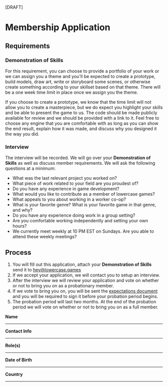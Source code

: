 [DRAFT]

# Membership Application

## Requirements

### Demonstration of Skills

For this requirement, you can choose to provide a portfolio of your work or we can assign you a theme and you'll be expected to create a prototype, build models, draw art, write or storyboard some scenes, or otherwise create something according to your skillset based on that theme. There will be a one week time limit in place once we assign you the theme.

If you choose to create a prototype, we know that the time limit will not allow you to create a masterpiece, but we do expect you highlight your skills and be able to present the game to us. The code should be made publicly available for review and we should be provided with a link to it. Feel free to choose any engine that you are comfortable with as long as you can show the end result, explain how it was made, and discuss why you designed it the way you did.

### Interview

The interview will be recorded. We will go over your **Demonstration of Skills** as well as discuss member requirements. We will ask the following questions at a minimum:

* What was the last relevant project you worked on?
* What piece of work related to your field are you proudest of?
* Do you have any experience in game development?
* What would you like to contribute as a member of lowercase games?
* What appeals to you about working in a worker co-op?
* What is your favorite genre? What is your favorite game in that genre, and why?
* Do you have any experience doing work in a group setting?
* Are you comfortable working independently and setting your own hours?
* We currently meet weekly at 10 PM EST on Sundays. Are you able to attend these weekly meetings?

## Process

1. You will fill out this application, attach your **Demonstration of Skills** send it to hey@lowercase.games
2. If we accept your application, we will contact you to setup an interview.
3. After the interview we will review your application and vote on whether or not to bring you on as a probationary member.
4. If we vote to bring you on, you will be sent the <a href="https://github.com/game-workers-cooperative/documentation/blob/main/expectations.md">expectations document</a> and you will be required to sign it before your probation period begins.
5. The probation period will last two months. At the end of the probation period we will vote on whether or not to bring you on as a full member.


**Name**
_________________________________

**Contact Info**
_________________________________

**Role(s)**
_________________________________

**Date of Birth**
_________________________________

**Country**
_________________________________
